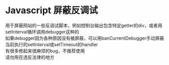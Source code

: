 # Javascript 屏蔽反调试

用于屏蔽网站的一些反调试脚本，例如控制台输出包含特定getter的div，或者用setInterval循环调用debugger这种的  
如果debugger因为各种原因没有被屏蔽，可以用banCurrentDebugger手动屏蔽当前执行的setInterval或setTimeout的handler  
有很多修起来很麻烦的bug，不推荐使用  
请勿用在违反法律的地方  